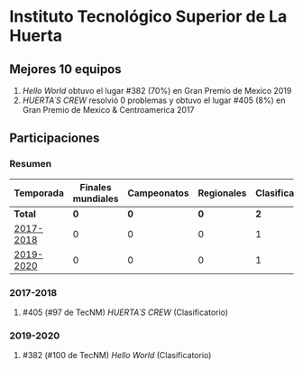 ---
---

# Instituto Tecnológico Superior de La Huerta

## Mejores 10 equipos

1. _Hello World_ obtuvo el lugar #382 (70%) en Gran Premio de Mexico 2019
1. _HUERTA´S CREW_ resolvió 0 problemas y obtuvo el lugar #405 (8%) en Gran Premio de Mexico & Centroamerica 2017

## Participaciones

### Resumen

| Temporada | Finales mundiales | Campeonatos | Regionales | Clasificatorios | Equipos |
| --- | --- | --- | --- | --- | --- |
| **Total** | **0** | **0** | **0** | **2** | **2** |
| [2017-2018](#2017-2018) | 0 | 0 | 0 | 1 | 1 |
| [2019-2020](#2019-2020) | 0 | 0 | 0 | 1 | 1 |

### 2017-2018

1. #405 (#97 de TecNM) _HUERTA´S CREW_ (Clasificatorio)

### 2019-2020

1. #382 (#100 de TecNM) _Hello World_ (Clasificatorio)



